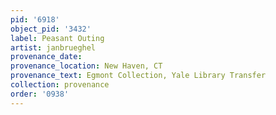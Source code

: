 ```yaml
---
pid: '6918'
object_pid: '3432'
label: Peasant Outing
artist: janbrueghel
provenance_date:
provenance_location: New Haven, CT
provenance_text: Egmont Collection, Yale Library Transfer
collection: provenance
order: '0938'
---
```

